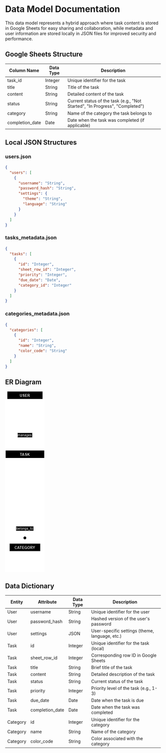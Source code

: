 
# Data Model Documentation

This data model represents a hybrid approach where task content is stored in Google Sheets for easy sharing and collaboration, while metadata and user information are stored locally in JSON files for improved security and performance.
## Google Sheets Structure

| Column Name | Data Type | Description |
|-------------|-----------|-------------|
| task_id     | Integer   | Unique identifier for the task |
| title       | String    | Title of the task |
| content     | String    | Detailed content of the task |
| status      | String    | Current status of the task (e.g., "Not Started", "In Progress", "Completed") |
| category    | String    | Name of the category the task belongs to |
| completion_date | Date  | Date when the task was completed (if applicable) |

## Local JSON Structures

### users.json

```json
{
  "users": [
    {
      "username": "String",
      "password_hash": "String",
      "settings": {
        "theme": "String",
        "language": "String"
      }
    }
  ]
}
```

### tasks_metadata.json

```json
{
  "tasks": [
    {
      "id": "Integer",
      "sheet_row_id": "Integer",
      "priority": "Integer",
      "due_date": "Date",
      "category_id": "Integer"
    }
  ]
}
```

### categories_metadata.json

```json
{
  "categories": [
    {
      "id": "Integer",
      "name": "String",
      "color_code": "String"
    }
  ]
}
```

## ER Diagram

![ER-Diagram](/resources/ER-Diagramm.drawio.png)

## Data Dictionary

| Entity | Attribute | Data Type | Description |
|--------|-----------|-----------|-------------|
| User | username | String | Unique identifier for the user |
| User | password_hash | String | Hashed version of the user's password |
| User | settings | JSON | User-specific settings (theme, language, etc.) |
| Task | id | Integer | Unique identifier for the task (local) |
| Task | sheet_row_id | Integer | Corresponding row ID in Google Sheets |
| Task | title | String | Brief title of the task |
| Task | content | String | Detailed description of the task |
| Task | status | String | Current status of the task |
| Task | priority | Integer | Priority level of the task (e.g., 1-3) |
| Task | due_date | Date | Date when the task is due |
| Task | completion_date | Date | Date when the task was completed |
| Category | id | Integer | Unique identifier for the category |
| Category | name | String | Name of the category |
| Category | color_code | String | Color associated with the category |
